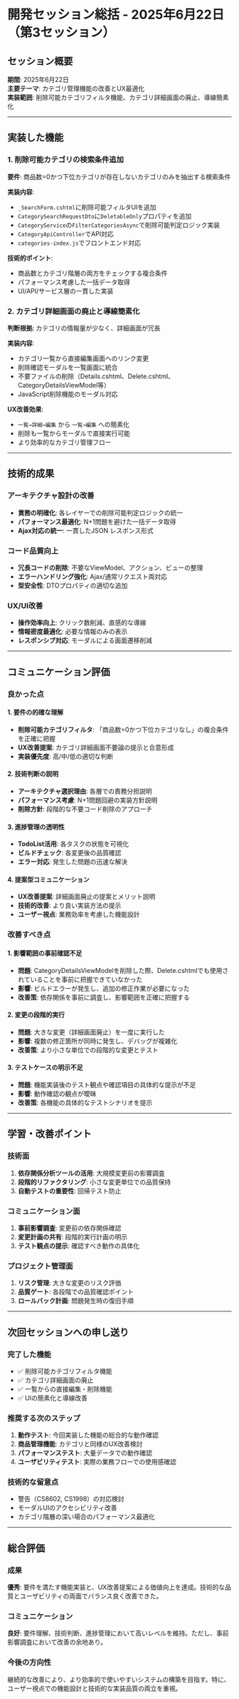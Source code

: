 # 開発セッション総括 - 2025年6月22日（第3セッション）

## セッション概要

**期間**: 2025年6月22日  
**主要テーマ**: カテゴリ管理機能の改善とUX最適化  
**実装範囲**: 削除可能カテゴリフィルタ機能、カテゴリ詳細画面の廃止、導線簡素化

---

## 実装した機能

### 1. 削除可能カテゴリの検索条件追加
**要件**: 商品数=0かつ下位カテゴリが存在しないカテゴリのみを抽出する検索条件

**実装内容**:
- `_SearchForm.cshtml`に削除可能フィルタUIを追加
- `CategorySearchRequestDto`に`DeletableOnly`プロパティを追加
- `CategoryService`の`FilterCategoriesAsync`で削除可能判定ロジック実装
- `CategoryApiController`でAPI対応
- `categories-index.js`でフロントエンド対応

**技術的ポイント**:
- 商品数とカテゴリ階層の両方をチェックする複合条件
- パフォーマンス考慮した一括データ取得
- UI/API/サービス層の一貫した実装

### 2. カテゴリ詳細画面の廃止と導線簡素化
**判断根拠**: カテゴリの情報量が少なく、詳細画面が冗長

**実装内容**:
- カテゴリ一覧から直接編集画面へのリンク変更
- 削除確認モーダルを一覧画面に統合
- 不要ファイルの削除（Details.cshtml、Delete.cshtml、CategoryDetailsViewModel等）
- JavaScript削除機能のモーダル対応

**UX改善効果**:
- `一覧→詳細→編集` から `一覧→編集` への簡素化
- 削除も一覧からモーダルで直接実行可能
- より効率的なカテゴリ管理フロー

---

## 技術的成果

### アーキテクチャ設計の改善
- **責務の明確化**: 各レイヤーでの削除可能判定ロジックの統一
- **パフォーマンス最適化**: N+1問題を避けた一括データ取得
- **Ajax対応の統一**: 一貫したJSON レスポンス形式

### コード品質向上
- **冗長コードの削除**: 不要なViewModel、アクション、ビューの整理
- **エラーハンドリング強化**: Ajax/通常リクエスト両対応
- **型安全性**: DTOプロパティの適切な追加

### UX/UI改善
- **操作効率向上**: クリック数削減、直感的な導線
- **情報密度最適化**: 必要な情報のみの表示
- **レスポンシブ対応**: モーダルによる画面遷移削減

---

## コミュニケーション評価

### 良かった点

#### 1. 要件の的確な理解
- **削除可能カテゴリフィルタ**: 「商品数=0かつ下位カテゴリなし」の複合条件を正確に把握
- **UX改善提案**: カテゴリ詳細画面不要論の提示と合意形成
- **実装優先度**: 高/中/低の適切な判断

#### 2. 技術判断の説明
- **アーキテクチャ選択理由**: 各層での責務分担説明
- **パフォーマンス考慮**: N+1問題回避の実装方針説明
- **削除方針**: 段階的な不要コード削除のアプローチ

#### 3. 進捗管理の透明性
- **TodoList活用**: 各タスクの状態を可視化
- **ビルドチェック**: 各変更後の品質確認
- **エラー対応**: 発生した問題の迅速な解決

#### 4. 提案型コミュニケーション
- **UX改善提案**: 詳細画面廃止の提案とメリット説明
- **技術的改善**: より良い実装方法の提示
- **ユーザー視点**: 業務効率を考慮した機能設計

### 改善すべき点

#### 1. 影響範囲の事前確認不足
- **問題**: CategoryDetailsViewModelを削除した際、Delete.cshtmlでも使用されていることを事前に把握できていなかった
- **影響**: ビルドエラーが発生し、追加の修正作業が必要になった
- **改善策**: 依存関係を事前に調査し、影響範囲を正確に把握する

#### 2. 変更の段階的実行
- **問題**: 大きな変更（詳細画面廃止）を一度に実行した
- **影響**: 複数の修正箇所が同時に発生し、デバッグが複雑化
- **改善策**: より小さな単位での段階的な変更とテスト

#### 3. テストケースの明示不足
- **問題**: 機能実装後のテスト観点や確認項目の具体的な提示が不足
- **影響**: 動作確認の観点が曖昧
- **改善策**: 各機能の具体的なテストシナリオを提示

---

## 学習・改善ポイント

### 技術面
1. **依存関係分析ツールの活用**: 大規模変更前の影響調査
2. **段階的リファクタリング**: 小さな変更単位での品質保持
3. **自動テストの重要性**: 回帰テスト防止

### コミュニケーション面
1. **事前影響調査**: 変更前の依存関係確認
2. **変更計画の共有**: 段階的実行計画の明示
3. **テスト観点の提示**: 確認すべき動作の具体化

### プロジェクト管理面
1. **リスク管理**: 大きな変更のリスク評価
2. **品質ゲート**: 各段階での品質確認ポイント
3. **ロールバック計画**: 問題発生時の復旧手順

---

## 次回セッションへの申し送り

### 完了した機能
- ✅ 削除可能カテゴリフィルタ機能
- ✅ カテゴリ詳細画面の廃止
- ✅ 一覧からの直接編集・削除機能
- ✅ UIの簡素化と導線改善

### 推奨する次のステップ
1. **動作テスト**: 今回実装した機能の総合的な動作確認
2. **商品管理機能**: カテゴリと同様のUX改善検討
3. **パフォーマンステスト**: 大量データでの動作確認
4. **ユーザビリティテスト**: 実際の業務フローでの使用感確認

### 技術的な留意点
- 警告（CS8602, CS1998）の対応検討
- モーダルUIのアクセシビリティ改善
- カテゴリ階層の深い場合のパフォーマンス最適化

---

## 総合評価

### 成果
**優秀**: 要件を満たす機能実装と、UX改善提案による価値向上を達成。技術的な品質とユーザビリティの両面でバランス良く改善できた。

### コミュニケーション
**良好**: 要件理解、技術判断、進捗管理において高いレベルを維持。ただし、事前影響調査において改善の余地あり。

### 今後の方向性
継続的な改善により、より効率的で使いやすいシステムの構築を目指す。特に、ユーザー視点での機能設計と技術的な実装品質の両立を重視。